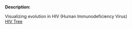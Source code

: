 **Description:**

 Visualizing evolution in HIV (Human Immunodeficiency Virus) </br>
    [HIV Tree](./hiv_tree)
    
 

